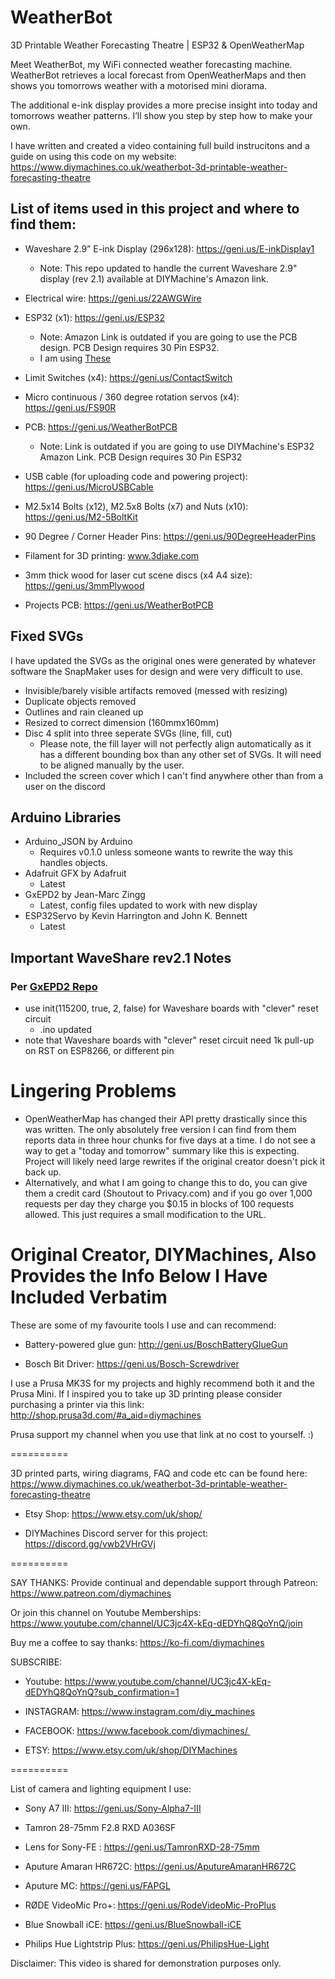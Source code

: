 # WeatherBot
3D Printable Weather Forecasting Theatre | ESP32 &amp; OpenWeatherMap

Meet WeatherBot, my WiFi connected weather forecasting machine. WeatherBot retrieves a local forecast from OpenWeatherMaps and then shows you tomorrows weather with a motorised mini diorama.

The additional e-ink display provides a more precise insight into today and tomorrows weather patterns. I’ll show you step by step how to make your own. 

I have written and created a video containing full build instrucitons and a guide on using this code on my website: https://www.diymachines.co.uk/weatherbot-3d-printable-weather-forecasting-theatre

## List of items used in this project and where to find them:

* Waveshare 2.9” E-ink Display (296x128): https://geni.us/E-inkDisplay1

    * Note: This repo updated to handle the current Waveshare 2.9" display (rev 2.1) available at DIYMachine's Amazon link.

* Electrical wire: https://geni.us/22AWGWire

* ESP32 (x1): https://geni.us/ESP32

    * Note: Amazon Link is outdated if you are going to use the PCB design. PCB Design requires 30 Pin ESP32.
    * I am using [These](https://www.amazon.com/dp/B08246MCL5?psc=1&ref=ppx_yo2ov_dt_b_product_details)

* Limit Switches (x4): https://geni.us/ContactSwitch

* Micro continuous / 360 degree rotation servos (x4): https://geni.us/FS90R

* PCB: https://geni.us/WeatherBotPCB

    * Note: Link is outdated if you are going to use DIYMachine's ESP32 Amazon Link. PCB Design requires 30 Pin ESP32

* USB cable (for uploading code and powering project): https://geni.us/MicroUSBCable

* M2.5x14 Bolts (x12), M2.5x8 Bolts (x7) and Nuts (x10): https://geni.us/M2-5BoltKit

* 90 Degree / Corner Header Pins: https://geni.us/90DegreeHeaderPins

* Filament for 3D printing: www.3djake.com

* 3mm thick wood for laser cut scene discs (x4 A4 size): https://geni.us/3mmPlywood

* Projects PCB: https://geni.us/WeatherBotPCB 

## Fixed SVGs
I have updated the SVGs as the original ones were generated by whatever software the SnapMaker uses for design and were very difficult to use.
* Invisible/barely visible artifacts removed (messed with resizing)
* Duplicate objects removed
* Outlines and rain cleaned up 
* Resized to correct dimension (160mmx160mm) 
* Disc 4 split into three seperate SVGs (line, fill, cut)
  * Please note, the fill layer will not perfectly align automatically as it has a different bounding box than any other set of SVGs. It will need to be aligned manually by the user.
* Included the screen cover which I can't find anywhere other than from a user on the discord

## Arduino Libraries
* Arduino_JSON by Arduino
    * Requires v0.1.0 unless someone wants to rewrite the way this handles objects.
* Adafruit GFX by Adafruit
    * Latest
* GxEPD2 by Jean-Marc Zingg
    * Latest, config files updated to work with new display
* ESP32Servo by Kevin Harrington and John K. Bennett
    * Latest

## Important WaveShare rev2.1 Notes
### Per [GxEPD2 Repo](https://github.com/ZinggJM/GxEPD2#important-note)
* use init(115200, true, 2, false) for Waveshare boards with "clever" reset circuit
    * .ino updated
* note that Waveshare boards with "clever" reset circuit need 1k pull-up on RST on ESP8266, or different pin

# Lingering Problems
* OpenWeatherMap has changed their API pretty drastically since this was written. The only absolutely free version I can find from them reports data in three hour chunks for five days at a time. I do not see a way to get a "today and tomorrow" summary like this is expecting. Project will likely need large rewrites if the original creator doesn't pick it back up.
* Alternatively, and what I am going to change this to do, you can give them a credit card (Shoutout to Privacy.com) and if you go over 1,000 requests per day they charge you $0.15 in blocks of 100 requests allowed. This just requires a small modification to the URL.

# Original Creator, DIYMachines, Also Provides the Info Below I Have Included Verbatim

These are some of my favourite tools I use and can recommend:

* Battery-powered glue gun: http://geni.us/BoschBatteryGlueGun

* Bosch Bit Driver: https://geni.us/Bosch-Screwdriver 

I use a Prusa MK3S for my projects and highly recommend both it and the Prusa Mini. If I inspired you to take up 3D printing please consider purchasing a printer via this link: http://shop.prusa3d.com/#a_aid=diymachines

Prusa support my channel when you use that link at no cost to yourself. :)

 ==========

3D printed parts, wiring diagrams, FAQ and code etc can be found here: https://www.diymachines.co.uk/weatherbot-3d-printable-weather-forecasting-theatre 

* Etsy Shop: https://www.etsy.com/uk/shop/

* DIYMachines Discord server for this project: https://discord.gg/vwb2VHrGVj

========== 

SAY THANKS: Provide continual and dependable support through Patreon: https://www.patreon.com/diymachines

Or join this channel on Youtube Memberships: https://www.youtube.com/channel/UC3jc4X-kEq-dEDYhQ8QoYnQ/join

Buy me a coffee to say thanks: https://ko-fi.com/diymachines

SUBSCRIBE:

* Youtube: https://www.youtube.com/channel/UC3jc4X-kEq-dEDYhQ8QoYnQ?sub_confirmation=1

* INSTAGRAM: https://www.instagram.com/diy_machines

* FACEBOOK: https://www.facebook.com/diymachines/ 

* ETSY: https://www.etsy.com/uk/shop/DIYMachines

==========

List of camera and lighting equipment I use:

* Sony A7 III: https://geni.us/Sony-Alpha7-III

* Tamron 28-75mm F2.8 RXD A036SF

* Lens for Sony-FE : https://geni.us/TamronRXD-28-75mm

* Aputure Amaran HR672C: https://geni.us/AputureAmaranHR672C

* Aputure MC: https://geni.us/FAPGL

* RØDE VideoMic Pro+: https://geni.us/RodeVideoMic-ProPlus

* Blue Snowball iCE: https://geni.us/BlueSnowball-iCE

* Philips Hue Lightstrip Plus: https://geni.us/PhilipsHue-Light

Disclaimer: This video is shared for demonstration purposes only.
